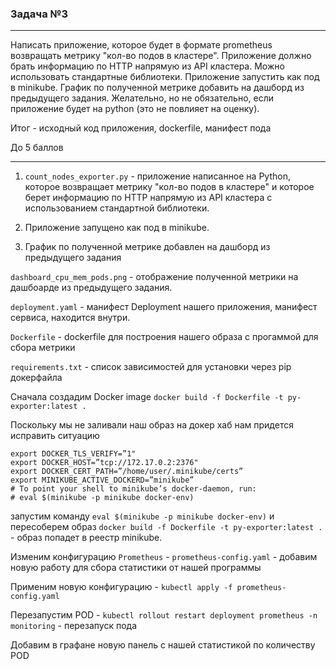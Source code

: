### Задача №3 ###
--------------------
Написать приложение, которое будет в формате prometheus возвращать метрику "кол-во подов в кластере". Приложение должно брать информацию по HTTP напрямую 
из API кластера. Можно использовать стандартные библиотеки. Приложение запустить как под в minikube. График по полученной метрике добавить на дашборд из 
предыдущего задания. Желательно, но не обязательно, если приложение будет на python (это не повлияет на оценку).

Итог - исходный код приложения, dockerfile, манифест пода

До 5 баллов

--------------------

1) ```count_nodes_exporter.py``` - приложение написанное на Python, которое возвращает метрику "кол-во подов в кластере" и которое берет 
информацию по HTTP напрямую из API кластера с использованием стандартной библиотеки. 

2) Приложение запущено как под в minikube.

3) График по полученной метрике добавлен на дашборд из предыдущего задания

```dashboard_cpu_mem_pods.png``` - отображение полученной метрики на дашбоарде из предыдущего задания.

```deployment.yaml``` - манифест Deployment нашего приложения, манифест сервиса, находится внутри.

```Dockerfile``` - dockerfile для построения нашего образа с прогаммой для сбора метрики

```requirements.txt``` - список зависимостей для установки через pip докерфайла 



Сначала создадим Docker image ```docker build -f Dockerfile -t py-exporter:latest .```

Поскольку мы не заливали наш образ на докер хаб нам придется исправить ситуацию

```> minikube docker-env
export DOCKER_TLS_VERIFY=”1"
export DOCKER_HOST=”tcp://172.17.0.2:2376"
export DOCKER_CERT_PATH=”/home/user/.minikube/certs”
export MINIKUBE_ACTIVE_DOCKERD=”minikube”
# To point your shell to minikube’s docker-daemon, run:
# eval $(minikube -p minikube docker-env)
```

запустим команду ```eval $(minikube -p minikube docker-env)``` и пересоберем образ ```docker build -f Dockerfile -t py-exporter:latest .``` - 
образ попадет в реестр minikube.

Изменим конфигурацию ```Prometheus``` - ```prometheus-config.yaml``` - добавим новую работу для сбора статистики от нашей программы

Применим новую конфигурацию - ```kubectl apply -f prometheus-config.yaml``` 

Перезапустим POD - ```kubectl rollout restart deployment prometheus -n monitoring``` - перезапуск пода

Добавим в графане новую панель с нашей статистикой по количеству POD

